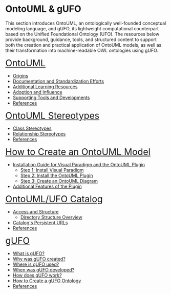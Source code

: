 # OntoUML & gUFO

This section introduces OntoUML, an ontologically well-founded conceptual modeling language, and gUFO, its lightweight computational counterpart based on the Unified Foundational Ontology (UFO). The resources below provide background, guidance, tools, and structured content to support both the creation and practical application of OntoUML models, as well as their transformation into machine-readable OWL ontologies using gUFO.

<span style="font-size: 2.0em">[OntoUML](ontouml.md)</span>

- [Origins](ontouml.md#origins)
- [Documentation and Standardization Efforts](ontouml.md#documentation-and-standardization-efforts)
- [Additional Learning Resources](ontouml.md#additional-learning-resources)
- [Adoption and Influence](ontouml.md#adoption-and-influence)
- [Supporting Tools and Developments](ontouml.md#supporting-tools-and-developments)
- [References](ontouml.md#references)

<span style="font-size: 2.0em">[OntoUML Stereotypes](ontouml-stereotypes.md)</span>

- [Class Stereotypes](ontouml-stereotypes.md#class-stereotypes)
- [Relationship Stereotypes](ontouml-stereotypes.md#relationship-stereotypes)
- [References](ontouml-stereotypes.md#references)

<span style="font-size: 2.0em">[How to Create an OntoUML Model](creating-ontouml-models.md#)</span>

- [Installation Guide for Visual Paradigm and the OntoUML Plugin](creating-ontouml-models.md#installation-guide-for-visual-paradigm-and-the-ontouml-plugin)
    - [Step 1: Install Visual Paradigm](creating-ontouml-models.md#step-1-install-visual-paradigm)
    - [Step 2: Install the OntoUML Plugin](creating-ontouml-models.md#step-2-install-the-ontouml-plugin)
    - [Step 3: Create an OntoUML Diagram](creating-ontouml-models.md#step-3-create-an-ontouml-diagram)
- [Additional Features of the Plugin](creating-ontouml-models.md#additional-features-of-the-plugin)

<span style="font-size: 2.0em">[OntoUML/UFO Catalog](ontouml-ufo-catalog.md)</span>

- [Access and Structure](ontouml-ufo-catalog.md#access-and-structure)
    - [Directory Structure Overview](ontouml-ufo-catalog.md#directory-structure-overview)
- [Catalog's Persistent URLs](ontouml-ufo-catalog.md#catalogs-persistent-urls)
- [References](ontouml-ufo-catalog.md#references)

<span style="font-size: 2.0em">[gUFO](gufo.md)</span>

- [What is gUFO?](gufo.md#what-is-gufo)
- [Why was gUFO created?](gufo.md#why-was-gufo-created)
- [Where is gUFO used?](gufo.md#where-is-gufo-used)
- [When was gUFO developed?](gufo.md#when-was-gufo-developed)
- [How does gUFO work?](gufo.md#how-does-gufo-work)
- [How to Create a gUFO Ontology](gufo.md#how-to-create-a-gufo-ontology)
- [References](gufo.md#references)
